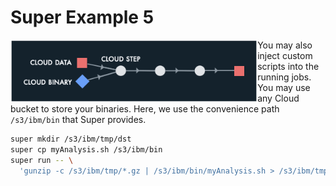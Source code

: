 # Super Example 5

<img src="images/runvis5.png" align="left" height="100">

You may also inject custom scripts into the running jobs. You may use
any Cloud bucket to store your binaries. Here, we use the convenience
path `/s3/ibm/bin` that Super provides.

```sh
super mkdir /s3/ibm/tmp/dst
super cp myAnalysis.sh /s3/ibm/bin
super run -- \
  'gunzip -c /s3/ibm/tmp/*.gz | /s3/ibm/bin/myAnalysis.sh > /s3/ibm/tmp/dst/out-$j.txt'
```

